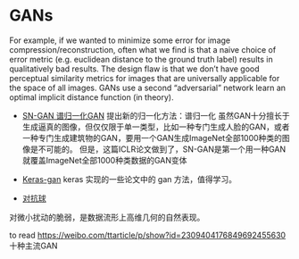 # GANs


For example, if we wanted to minimize some error for image compression/reconstruction, often what we find is that a naive choice of error metric (e.g. euclidean distance to the ground truth label) results in qualitatively bad results. The design flaw is that we don’t have good perceptual similarity metrics for images that are universally applicable for the space of all images. GANs use a second “adversarial” network learn an optimal implicit distance function (in theory).



- [SN-GAN 谱归一化GAN](https://openreview.net/pdf?id=B1QRgziT-)
  提出新的归一化方法：谱归一化
  虽然GAN十分擅长于生成逼真的图像，但仅仅限于单一类型，比如一种专门生成人脸的GAN，或者一种专门生成建筑物的GAN，要用一个GAN生成ImageNet全部1000种类的图像是不可能的。
  但是，这篇ICLR论文做到了，SN-GAN是第一个用一种GAN就覆盖ImageNet全部1000种类数据的GAN变体



- [Keras-gan](https://github.com/eriklindernoren/Keras-GAN)
keras 实现的一些论文中的 gan 方法，值得学习。



- [对抗球](https://arxiv.org/abs/1801.02774)

对微小扰动的脆弱，是数据流形上高维几何的自然表现。




to read
https://weibo.com/ttarticle/p/show?id=2309404176849692455630 十种主流GAN

